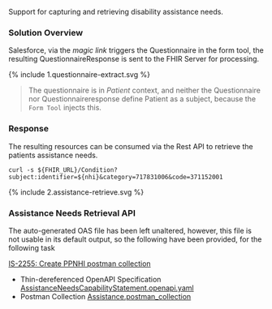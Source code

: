 Support for capturing and retrieving disability assistance needs.

### Solution Overview

Salesforce, via the _magic link_ triggers the Questionnaire in the form tool, the resulting QuestionnaireResponse is sent to the FHIR Server for processing.

<div width="70%">
<!-- Generated from `input/images-source/1.questionnaire-extract.plantuml` -->
{% include 1.questionnaire-extract.svg %}
</div>

> The questionnaire is in _Patient_ context, and neither the Questionnaire nor Questionnaireresponse define Patient as a subject, because the `Form Tool` injects this.

### Response

The resulting resources can be consumed via the Rest API to retrieve the patients assistance needs.

`curl -s ${FHIR_URL}/Condition?subject:identifier=${nhi}&category=717831006&code=371152001`

<div width="70%">
<!-- Generated from `input/images-source/2.assistance-retrieve.plantuml` -->
{% include 2.assistance-retrieve.svg %}
</div>

### Assistance Needs Retrieval API

The auto-generated OAS file has been left unaltered, however, this file is not usable in its default output, so the following have been provided, for the following task

[IS-2255: Create PPNHI postman collection](https://mohits.atlassian.net/browse/IS-2255)

- Thin-dereferenced OpenAPI Specification [AssistanceNeedsCapabilityStatement.openapi.yaml](/ig/tewhatuora/fhir-patient-questionnaires/AssistanceNeedsCapabilityStatement.openapi.yaml)
- Postman Collection [Assistance.postman_collection](/ig/tewhatuora/fhir-patient-questionnaires/Assistance.postman_collection)
